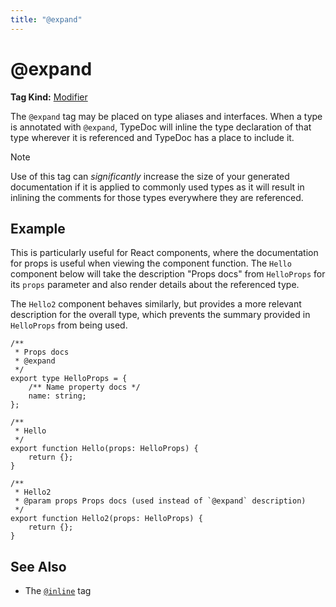 ```yaml
---
title: "@expand"
---
```


# @expand

**Tag Kind:** [Modifier](../tags.md#modifier-tags)

The `@expand` tag may be placed on type aliases and interfaces. When a type is
annotated with `@expand`, TypeDoc will inline the type declaration of that type
wherever it is referenced and TypeDoc has a place to include it.

> [!note]
> Use of this tag can _significantly_ increase the size of your generated
> documentation if it is applied to commonly used types as it will result in
> inlining the comments for those types everywhere they are referenced.

## Example

This is particularly useful for React components, where the documentation for
props is useful when viewing the component function. The `Hello` component below
will take the description "Props docs" from `HelloProps` for its `props`
parameter and also render details about the referenced type.

The `Hello2` component behaves similarly, but provides a more relevant
description for the overall type, which prevents the summary provided in
`HelloProps` from being used.

```tsx
/**
 * Props docs
 * @expand
 */
export type HelloProps = {
    /** Name property docs */
    name: string;
};

/**
 * Hello
 */
export function Hello(props: HelloProps) {
    return {};
}

/**
 * Hello2
 * @param props Props docs (used instead of `@expand` description)
 */
export function Hello2(props: HelloProps) {
    return {};
}
```

## See Also

-   The [`@inline`](inline.md) tag
